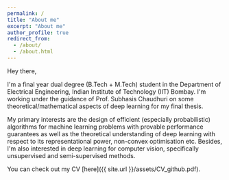 ```yaml
---
permalink: /
title: "About me"
excerpt: "About me"
author_profile: true
redirect_from: 
  - /about/
  - /about.html
---
```


Hey there,

I'm a final year dual degree (B.Tech + M.Tech) student in the Department of Electrical Engineering, Indian Institute of Technology (IIT) Bombay. I'm working under the guidance of Prof. Subhasis Chaudhuri on some theoretical/mathematical aspects of deep learning for my final thesis.

My primary interests are the design of efficient (especially probabilistic) algorithms for machine learning problems with provable performance guarantees as well as the theoretical understanding of deep learning with respect to its representational power, non-convex optimisation etc. Besides, I'm also interested in deep learning for computer vision, specifically unsupervised and semi-supervised methods.

You can check out my CV [here]({{ site.url }}/assets/CV_github.pdf).
